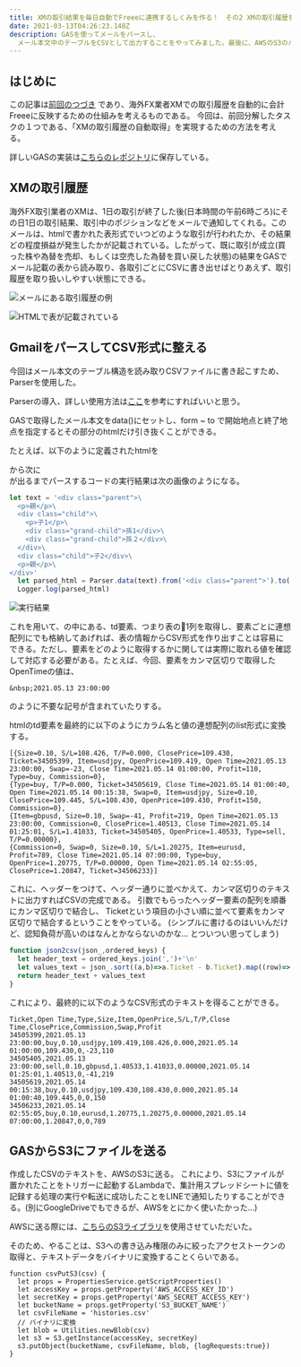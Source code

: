 ```yaml
---
title: XMの取引結果を毎日自動でFreeeに連携するしくみを作る！　その2 XMの取引履歴をメールから取得する。
date: 2021-03-13T04:26:23.148Z
description: GASを使ってメールをパースし、
  メール本文中のテーブルをCSVとして出力することをやってみました。最後に、AWSのS3のバケットにCSVファイルを送るのもやってます。
---
```

## はじめに

この記事は[前回のつづき](https://myblackcat913.com/2021-03-13-xm%E3%81%AE%E5%8F%96%E5%BC%95%E7%B5%90%E6%9E%9C%E3%82%92%E6%AF%8E%E6%97%A5%E8%87%AA%E5%8B%95%E3%81%A7freee%E3%81%AB%E9%80%A3%E6%90%BA%E3%81%99%E3%82%8B%E3%81%97%E3%81%8F%E3%81%BF%E3%82%92%E4%BD%9C%E3%82%8B%EF%BC%81%E3%80%80%E3%81%9D%E3%81%AE%EF%BC%91%E3%81%BE%E3%81%9A%E5%95%8F%E9%A1%8C%E3%82%92%E5%88%86%E8%A7%A3%E3%81%97%E3%81%A6%E8%80%83%E3%81%88%E3%82%8B%E3%80%82/)
であり、海外FX業者XMでの取引履歴を自動的に会計Freeeに反映するための仕組みを考えるものである。
今回は、前回分解したタスクの１つである、「XMの取引履歴の自動取得」を実現するための方法を考える。

詳しいGASの実装は[こちらのレポジトリ](https://github.com/kuroneko913/xmTradeReporter)に保存している。

## XMの取引履歴

海外FX取引業者のXMは、1日の取引が終了した後(日本時間の午前6時ごろ)にその日1日の取引結果、取引中のポジションなどをメールで通知してくれる。このメールは、htmlで書かれた表形式でいつどのような取引が行われたか、その結果どの程度損益が発生したかが記載されている。したがって、既に取引が成立(買った株や為替を売却、もしくは空売した為替を買い戻した状態)の結果をGASでメール記載の表から読み取り、各取引ごとにCSVに書き出せばとりあえず、取引履歴を取り扱いしやすい状態にできる。

![メールにある取引履歴の例](/images/uploaded/20210516-225645.png)

![HTMLで表が記載されている](/images/uploaded/20210516-225953.png)

## GmailをパースしてCSV形式に整える

今回はメール本文のテーブル構造を読み取りCSVファイルに書き起こすため、Parserを使用した。

Parserの導入、詳しい使用方法は[ここ](https://specially198.com/scraping-with-gas-using-parser-library/)を参考にすればいいと思う。

GASで取得したメール本文をdata()にセットし、form ~ to で開始地点と終了地点を指定するとその部分のhtmlだけ引き抜くことができる。

たとえば、以下のように定義されたhtmlを<div class="parent">から次に</div>が出るまでパースするコードの実行結果は次の画像のようになる。

```javascript
let text = '<div class="parent">\
  <p>親</p>\
  <div class="child">\
    <p>子1</p>\
    <div class="grand-child">孫1</div>\
    <div class="grand-child">孫２</div>\
  </div>\
  <div class="child">子2</div>\
  <p>親</p>\
</div>'
  let parsed_html = Parser.data(text).from('<div class="parent">').to('</div>').iterate()
  Logger.log(parsed_html)
```

![実行結果](/images/uploaded/20210516-232613.png)

これを用いて、<tr></tr>の中にある、td要素、つまり表の1列を取得し、要素ごとに連想配列にでも格納してあげれば、表の情報からCSV形式を作り出すことは容易にできる。ただし、要素をどのように取得するかに関しては実際に取れる値を確認して対応する必要がある。たとえば、今回、要素をカンマ区切りで取得したOpenTimeの値は、

``` 
&nbsp;2021.05.13 23:00:00
```
のように不要な記号が含まれていたりする。

htmlのtd要素を最終的に以下のようにカラム名と値の連想配列のlist形式に変換する。
```
[{Size=0.10, S/L=108.426, T/P=0.000, ClosePrice=109.430, Ticket=34505399, Item=usdjpy, OpenPrice=109.419, Open Time=2021.05.13 23:00:00, Swap=-23, Close Time=2021.05.14 01:00:00, Profit=110, Type=buy, Commission=0},
{Type=buy, T/P=0.000, Ticket=34505619, Close Time=2021.05.14 01:00:40, Open Time=2021.05.14 00:15:38, Swap=0, Item=usdjpy, Size=0.10, ClosePrice=109.445, S/L=108.430, OpenPrice=109.430, Profit=150, Commission=0},
{Item=gbpusd, Size=0.10, Swap=-41, Profit=219, Open Time=2021.05.13 23:00:00, Commission=0, ClosePrice=1.40513, Close Time=2021.05.14 01:25:01, S/L=1.41033, Ticket=34505405, OpenPrice=1.40533, Type=sell, T/P=0.00000}, 
{Commission=0, Swap=0, Size=0.10, S/L=1.20275, Item=eurusd, Profit=789, Close Time=2021.05.14 07:00:00, Type=buy, OpenPrice=1.20775, T/P=0.00000, Open Time=2021.05.14 02:55:05, ClosePrice=1.20847, Ticket=34506233}]
```

これに、ヘッダーをつけて、ヘッダー通りに並べかえて、カンマ区切りのテキストに出力すればCSVの完成である。
引数でもらったヘッダー要素の配列を順番にカンマ区切りで結合し、
Ticketという項目の小さい順に並べて要素をカンマ区切りで結合するということをやっている。
(シンプルに書けるのはいいんだけど、認知負荷が高いのはなんとかならないのかな... とついつい思ってしまう)
```javascript
function json2csv(json_,ordered_keys) {
  let header_text = ordered_keys.join(',')+'\n'
  let values_text = json_.sort((a,b)=>a.Ticket - b.Ticket).map((row)=> ordered_keys.map((key) => row[key]).join(',')).join('\n')
  return header_text + values_text
}
```

これにより、最終的に以下のようなCSV形式のテキストを得ることができる。
```
Ticket,Open Time,Type,Size,Item,OpenPrice,S/L,T/P,Close Time,ClosePrice,Commission,Swap,Profit
34505399,2021.05.13 23:00:00,buy,0.10,usdjpy,109.419,108.426,0.000,2021.05.14 01:00:00,109.430,0,-23,110
34505405,2021.05.13 23:00:00,sell,0.10,gbpusd,1.40533,1.41033,0.00000,2021.05.14 01:25:01,1.40513,0,-41,219
34505619,2021.05.14 00:15:38,buy,0.10,usdjpy,109.430,108.430,0.000,2021.05.14 01:00:40,109.445,0,0,150
34506233,2021.05.14 02:55:05,buy,0.10,eurusd,1.20775,1.20275,0.00000,2021.05.14 07:00:00,1.20847,0,0,789
```


## GASからS3にファイルを送る
作成したCSVのテキストを、AWSのS3に送る。
これにより、S3にファイルが置かれたことをトリガーに起動するLambdaで、集計用スプレッドシートに値を記録する処理の実行や転送に成功したことをLINEで通知したりすることができる。(別にGoogleDriveでもできるが、AWSをとにかく使いたかった...)

AWSに送る際には、[こちらのS3ライブラリ](https://engetc.com/projects/amazon-s3-api-binding-for-google-apps-script/)を使用させていただいた。

そのため、やることは、S3への書き込み権限のみに絞ったアクセストークンの取得と、テキストデータをバイナリに変換することくらいである。

```
function csvPutS3(csv) {
  let props = PropertiesService.getScriptProperties()
  let accessKey = props.getProperty('AWS_ACCESS_KEY_ID')
  let secretKey = props.getProperty('AWS_SECRET_ACCESS_KEY')
  let bucketName = props.getProperty('S3_BUCKET_NAME')
  let csvFileName = 'histories.csv'
  // バイナリに変換
  let blob = Utilities.newBlob(csv)
  let s3 = S3.getInstance(accessKey, secretKey)
  s3.putObject(bucketName, csvFileName, blob, {logRequests:true})
}
```
